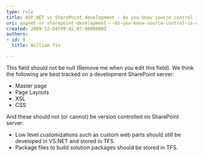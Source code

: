 ```yaml
---
type: rule
title: ASP.NET vs SharePoint development - do you know source control is different?
uri: aspnet-vs-sharepoint-development---do-you-know-source-control-is-different
created: 2009-12-04T09:42:07.0000000Z
authors:
- id: 9
  title: William Yin

---
```


 This field should not be null (Remove me when you edit this field). 
We think the following are best tracked on a development SharePoint server:

- Master page
- Page Layouts
- XSL
- CSS


And these should not (or cannot) be version controlled on SharePoint server:

- Low level customizations such as custom web parts should still be developed in VS.NET and stored in TFS.
- Package files to build solution packages should be stored in TFS.


